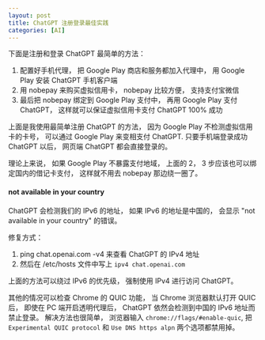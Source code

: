 ```yaml
---
layout: post
title: ChatGPT 注册登录最佳实践
categories: [AI]
---
```


下面是注册和登录 ChatGPT 最简单的方法：

1. 配置好手机代理， 把 Google Play 商店和服务都加入代理中， 用 Google Play 安装 ChatGPT 手机客户端
2. 用 nobepay 来购买虚拟信用卡， nobepay 比较方便， 支持支付宝微信
3. 最后把 nobepay 绑定到 Google Play 支付中， 再用 Google Play 支付 ChatGPT， 这样就可以保证虚拟信用卡支付 ChatGPT 100% 成功

上面是我使用最简单注册 ChatGPT 的方法， 因为 Google Play 不检测虚拟信用卡的卡号， 可以通过 Google Play 来变相支付 ChatGPT. 只要手机端登录成功 ChatGPT 以后， 网页端 ChatGPT 都会直接登录的。

理论上来说， 如果 Google Play 不暴露支付地域， 上面的 2， 3 步应该也可以绑定国内的借记卡支付， 这样就不用去 nobepay 那边绕一圈了。

#### not available in your country
ChatGPT 会检测我们的 IPv6 的地址， 如果 IPv6 的地址是中国的， 会显示 "not available in your country" 的错误。

修复方式：
1. ping chat.openai.com -v4 来查看 ChatGPT 的 IPv4 地址
2. 然后在 /etc/hosts 文件中写上 `ipv4 chat.openai.com` 

上面的方法可以绕过 IPv6 的优先级， 强制使用 IPv4 进行访问 ChatGPT。

其他的情况可以检查 Chrome 的 QUIC 功能， 当 Chrome 浏览器默认打开 QUIC 后， 即使在 PC 端开启透明代理后， ChatGPT 依然会检测到中国的 IPv6 地址而禁止登录。 解决方法也很简单， 浏览器输入 ```chrome://flags/#enable-quic```, 把 ```Experimental QUIC protocol``` 和 ```Use DNS https alpn``` 两个选项都禁用掉。
